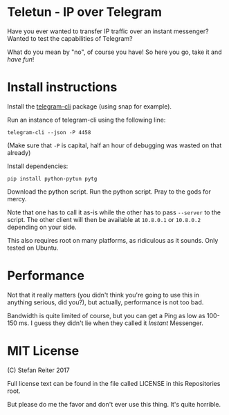 # Teletun - IP over Telegram

Have you ever wanted to transfer IP traffic over an instant messenger? Wanted to test the capabilities of Telegram?

What do you mean by "no", of course you have! So here you go, take it and *have fun*!

# Install instructions

Install the [telegram-cli](https://github.com/vysheng/tg) package (using snap for example).

Run an instance of telegram-cli using the following line:

```
telegram-cli --json -P 4458
```

(Make sure that `-P` is capital, half an hour of debugging was wasted on that already)

Install dependencies:

```
pip install python-pytun pytg
```

Download the python script. Run the python script. Pray to the gods for mercy.

Note that one has to call it as-is while the other has to pass `--server` to the script. The other client will then be available at `10.8.0.1` or `10.8.0.2` depending on your side.

This also requires root on many platforms, as ridiculous as it sounds. Only tested on Ubuntu.

# Performance

Not that it really matters (you didn't think you're going to use this in anything serious, did you?), but actually, performance is not too bad.

Bandwidth is quite limited of course, but you can get a Ping as low as 100-150 ms. I guess they didn't lie when they called it *Instant* Messenger.

# MIT License

(C) Stefan Reiter 2017

Full license text can be found in the file called LICENSE in this Repositories root.

But please do me the favor and don't ever use this thing. It's quite horrible.
